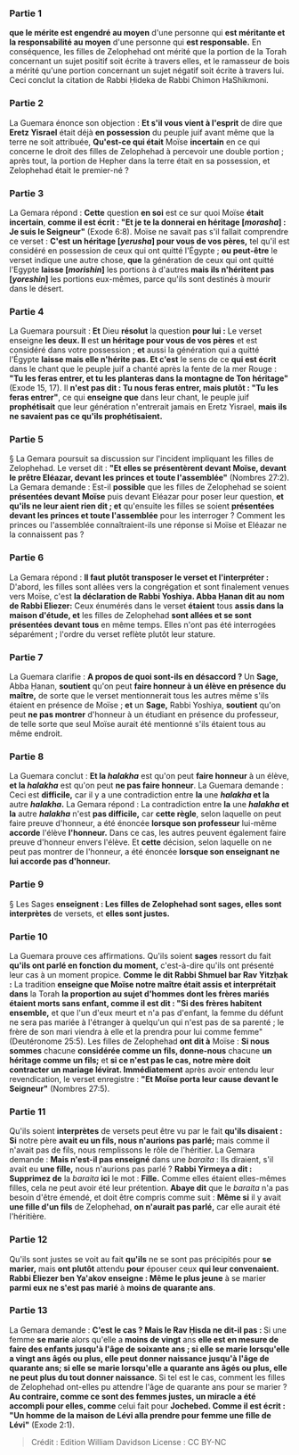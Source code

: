 
### Partie 1
<b>que le mérite est engendré au moyen</b> d'une personne qui <b>est méritante et la responsabilité au moyen</b> d'une personne qui <b>est responsable.</b> En conséquence, les filles de Zelophehad ont mérité que la portion de la Torah concernant un sujet positif soit écrite à travers elles, et le ramasseur de bois a mérité qu'une portion concernant un sujet négatif soit écrite à travers lui. Ceci conclut la citation de Rabbi Ḥideka de Rabbi Chimon HaShikmoni.

### Partie 2
La Guemara énonce son objection : <b>Et s'il vous vient à l'esprit</b> de dire que <b>Eretz Yisrael</b> était déjà <b>en possession</b> du peuple juif avant même que la terre ne soit attribuée, <b>Qu'est-ce qui était</b> Moïse <b>incertain</b> en ce qui concerne le droit des filles de Zelophehad à percevoir une double portion ; après tout, la portion de Hepher dans la terre était en sa possession, et Zelophehad était le premier-né ?

### Partie 3
La Gemara répond : <b>Cette</b> question <b>en soi</b> est ce sur quoi Moïse <b>était incertain</b>, <b>comme il est écrit : "Et je te la donnerai en héritage [<i>morasha</i>] : Je suis le Seigneur"</b> (Exode 6:8). Moïse ne savait pas s'il fallait comprendre ce verset : <b>C'est</b> <b>un héritage [<i>yerusha</i>] pour vous de vos pères,</b> tel qu'il est considéré en possession de ceux qui ont quitté l'Égypte ; <b>ou peut-être</b> le verset indique une autre chose, <b>que</b> la génération de ceux qui ont quitté l'Egypte <b>laisse [<i>morishin</i>]</b> les portions à d'autres <b>mais ils n'héritent pas [<i>yoreshin</i>]</b> les portions eux-mêmes, parce qu'ils sont destinés à mourir dans le désert.

### Partie 4
La Guemara poursuit : <b>Et</b> Dieu <b>résolut</b> la question <b>pour lui :</b> Le verset enseigne <b>les deux. Il</b> est <b>un héritage pour vous de vos pères</b> et est considéré dans votre possession ; <b>et</b> aussi la génération qui a quitté l'Égypte <b>laisse mais elle n'hérite pas. Et c'est</b> le sens de ce <b>qui est écrit</b> dans le chant que le peuple juif a chanté après la fente de la mer Rouge : <b>"Tu les feras entrer, et tu les planteras dans la montagne de Ton héritage"</b> (Exode 15, 17). Il <b>n'est pas dit : Tu nous feras entrer, mais plutôt : "Tu les feras entrer"</b>, ce qui <b>enseigne que</b> dans leur chant, le peuple juif <b>prophétisait</b> que leur génération n'entrerait jamais en Eretz Yisrael, <b>mais ils ne savaient pas ce qu'ils prophétisaient.</b>

### Partie 5
§ La Gemara poursuit sa discussion sur l'incident impliquant les filles de Zelophehad. Le verset dit : <b>"Et elles se présentèrent devant Moïse, devant le prêtre Eléazar, devant les princes et toute l'assemblée"</b> (Nombres 27:2). La Gemara demande : Est-il <b>possible</b> que les filles de Zelophehad se soient <b>présentées devant Moïse</b> puis devant Eléazar pour poser leur question, <b>et qu'ils ne leur aient rien dit ; et</b> qu'ensuite les filles se soient <b>présentées devant les princes et toute l'assemblée</b> pour les interroger ? Comment les princes ou l'assemblée connaîtraient-ils une réponse si Moïse et Eléazar ne la connaissent pas ?

### Partie 6
La Gemara répond : <b>Il faut plutôt transposer le verset et l'interpréter :</b> D'abord, les filles sont allées vers la congrégation et sont finalement venues vers Moïse, c'est <b>la déclaration de Rabbi Yoshiya. Abba Ḥanan dit au nom de Rabbi Eliezer:</b> Ceux énumérés dans le verset <b>étaient</b> tous <b>assis dans la maison d'étude, et</b> les filles de Zelophehad <b>sont allées et se sont présentées devant tous</b> en même temps. Elles n'ont pas été interrogées séparément ; l'ordre du verset reflète plutôt leur stature.

### Partie 7
La Guemara clarifie : <b>A propos de quoi sont-ils en désaccord ? </b> Un <b>Sage,</b> Abba Ḥanan, <b>soutient</b> qu'on peut <b>faire honneur à un élève en présence du maître,</b> de sorte que le verset mentionnerait tous les autres même s'ils étaient en présence de Moïse ; <b>et</b> un <b>Sage,</b> Rabbi Yoshiya, <b>soutient</b> qu'on peut <b>ne pas montrer</b> d'honneur à un étudiant en présence du professeur, de telle sorte que seul Moïse aurait été mentionné s'ils étaient tous au même endroit.

### Partie 8
La Guemara conclut : <b>Et la <i>halakha</i></b> est qu'on peut <b>faire honneur</b> à un élève, <b>et la <i>halakha</i></b> est qu'on peut <b>ne pas faire honneur</b>. La Guemara demande : Ceci est <b>difficile,</b> car il y a une contradiction entre <b>la</b> une <b><i>halakha</i> et la</b> autre <b><i>halakha</i>.</b> La Gemara répond : La contradiction entre <b>la</b> une <b><i>halakha</i> et la</b> autre <b><i>halakha</i></b> n'est <b>pas difficile,</b> car <b>cette règle</b>, selon laquelle on peut faire preuve d'honneur, a été énoncée <b>lorsque son professeur</b> lui-même <b>accorde</b> l'élève <b>l'honneur.</b> Dans ce cas, les autres peuvent également faire preuve d'honneur envers l'élève. Et <b>cette</b> décision, selon laquelle on ne peut pas montrer de l'honneur, a été énoncée <b>lorsque son enseignant ne lui accorde pas d'honneur.</b>

### Partie 9
§ Les Sages <b>enseignent : Les filles de Zelophehad sont sages, elles sont interprètes</b> de versets, et <b>elles sont justes.</b>

### Partie 10
La Guemara prouve ces affirmations. Qu'ils soient <b>sages</b> ressort du fait <b>qu'ils ont parlé en fonction du moment,</b> c'est-à-dire qu'ils ont présenté leur cas à un moment propice. <b>Comme le dit Rabbi Shmuel bar Rav Yitzḥak :</b> La tradition <b>enseigne que Moïse notre maître était assis et interprétait dans</b> la Torah <b>la proportion au sujet d'hommes dont les frères mariés étaient morts sans enfant, comme il est dit : "Si des frères habitent ensemble,</b> et que l'un d'eux meurt et n'a pas d'enfant, la femme du défunt ne sera pas mariée à l'étranger à quelqu'un qui n'est pas de sa parenté ; le frère de son mari viendra à elle et la prendra pour lui comme femme" (Deutéronome 25:5). Les filles de Zelophehad <b>ont dit à</b> Moïse : <b>Si nous sommes</b> chacune <b>considérée comme un fils, donne-nous</b> chacune <b>un héritage comme un fils;</b> et <b>si ce n'est pas le cas, notre mère doit contracter un mariage lévirat. Immédiatement</b> après avoir entendu leur revendication, le verset enregistre : <b>"Et Moïse porta leur cause devant le Seigneur"</b> (Nombres 27:5).

### Partie 11
Qu'ils soient <b>interprètes</b> de versets peut être vu par le fait <b>qu'ils disaient : Si</b> notre père <b>avait eu un fils, nous n'aurions pas parlé;</b> mais comme il n'avait pas de fils, nous remplissons le rôle de l'héritier. La Gemara demande : <b>Mais n'est-il pas enseigné</b> dans une <i>baraita</i> : Ils diraient, s'il avait eu <b>une fille,</b> nous n'aurions pas parlé ? <b>Rabbi Yirmeya a dit : Supprimez de</b> la <i>baraita</i> <b>ici</b> le mot : <b>Fille.</b> Comme elles étaient elles-mêmes filles, cela ne peut avoir été leur prétention. <b>Abaye dit</b> que le <i>baraita</i> n'a pas besoin d'être émendé, et doit être compris comme suit : <b>Même si</b> il y avait <b>une fille d'un fils</b> de Zelophehad, <b>on n'aurait pas parlé,</b> car elle aurait été l'héritière.

### Partie 12
Qu'ils sont justes</b> se voit au fait <b>qu'ils</b> ne se sont pas précipités pour <b>se marier,</b> mais <b>ont plutôt</b> attendu <b>pour</b> épouser ceux <b>qui leur convenaient. Rabbi Eliezer ben Ya'akov enseigne : Même le plus jeune</b> à se marier <b>parmi eux ne s'est pas marié</b> à <b>moins de quarante ans</b>.

### Partie 13
La Gemara demande : <b>C'est le cas ? Mais le Rav Ḥisda ne dit-il pas : </b> Si une femme <b>se marie</b> alors qu'elle a <b>moins de vingt</b> ans <b>elle est en mesure de <b>faire des enfants jusqu'à</b> l'âge de <b>soixante ans ; </b> si elle se marie lorsqu'elle a <b>vingt</b> ans <b>âgés</b> ou plus, elle peut <b>donner naissance jusqu'à</b> l'âge de <b>quarante ans;</b> si elle se marie lorsqu'elle a <b>quarante</b> ans <b>âgés</b> ou plus, elle ne peut <b>plus du tout</b> donner naissance</b>. Si tel est le cas, comment les filles de Zelophehad ont-elles pu attendre l'âge de quarante ans pour se marier ? <b>Au contraire, comme ce sont des femmes justes, un miracle a été accompli pour elles, comme</b> celui fait pour <b>Jochebed. Comme il est écrit : "Un homme de la maison de Lévi alla prendre pour femme une fille de Lévi"</b> (Exode 2:1).

>Crédit : Edition William Davidson
>License : CC BY-NC